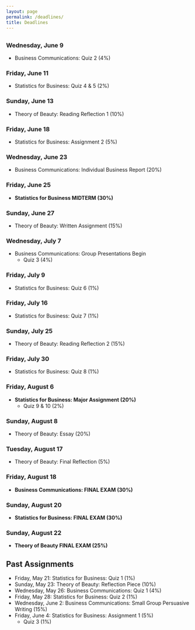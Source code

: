 ```yaml
---
layout: page
permalink: /deadlines/
title: Deadlines
---
```



<h2 id="hdr" class="page-heading" style="text-align: center"></h2>

<script type="text/javascript">
    var d = new Date();
    var month = new Array(12);
    month[0] = "January";
    month[1] = "February";
    month[2] = "March";
    month[3] = "April";
    month[4] = "May";
    month[5] = "June";
    month[6] = "July";
    month[7] = "August";
    month[8] = "September";
    month[9] = "October";
    month[10] = "November";
    month[11] = "December";
    
    var weekday = new Array(7);
    weekday[0] = "Sunday";
    weekday[1] = "Monday";
    weekday[2] = "Tuesday";
    weekday[3] = "Wednesday";
    weekday[4] = "Thursday";
    weekday[5] = "Friday";
    weekday[6] = "Saturday";

    var day = weekday[d.getDay()];

    var mon = month[d.getMonth()];
    var n = d.getDate();

    document.getElementById("hdr").innerHTML = `Today is ${day}, ${mon} ${n}`;
</script>

### Wednesday, June 9
- Business Communications: Quiz 2 (4%)

### Friday, June 11
- Statistics for Business: Quiz 4 & 5 (2%)

### Sunday, June 13
- Theory of Beauty: Reading Reflection 1 (10%)

### Friday, June 18
- Statistics for Business: Assignment 2 (5%)

### Wednesday, June 23
- Business Communications: Individual Business Report (20%)

### Friday, June 25
- **Statistics for Business MIDTERM (30%)**

### Sunday, June 27
- Theory of Beauty: Written Assignment (15%)

### Wednesday, July 7
- Business Communications: Group Presentations Begin
    - Quiz 3 (4%)

### Friday, July 9
- Statistics for Business: Quiz 6 (1%)

### Friday, July 16
- Statistics for Business: Quiz 7 (1%)

### Sunday, July 25
- Theory of Beauty: Reading Reflection 2 (15%)

### Friday, July 30
- Statistics for Business: Quiz 8 (1%)

### Friday, August 6
- **Statistics for Business: Major Assignment (20%)**
    - Quiz 9 & 10 (2%)

### Sunday, August 8
- Theory of Beauty: Essay (20%)

### Tuesday, August 17
- Theory of Beauty: Final Reflection (5%)

### Friday, August 18
- **Business Communications: FINAL EXAM (30%)**

### Sunday, August 20
- **Statistics for Business: FINAL EXAM (30%)**

### Sunday, August 22
- **Theory of Beauty FINAL EXAM (25%)**

## Past Assignments
- Friday, May 21: Statistics for Business: Quiz 1 (1%)
- Sunday, May 23: Theory of Beauty: Reflection Piece (10%)
- Wednesday, May 26: Business Communications: Quiz 1 (4%)
- Friday, May 28: Statistics for Business: Quiz 2 (1%)
- Wednesday, June 2: Business Communications: Small Group Persuasive Writing (15%)
- Friday, June 4: Statistics for Business: Assignment 1 (5%)
    - Quiz 3 (1%)